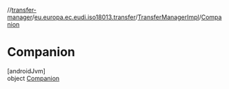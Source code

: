 //[transfer-manager](../../../../index.md)/[eu.europa.ec.eudi.iso18013.transfer](../../index.md)/[TransferManagerImpl](../index.md)/[Companion](index.md)

# Companion

[androidJvm]\
object [Companion](index.md)
